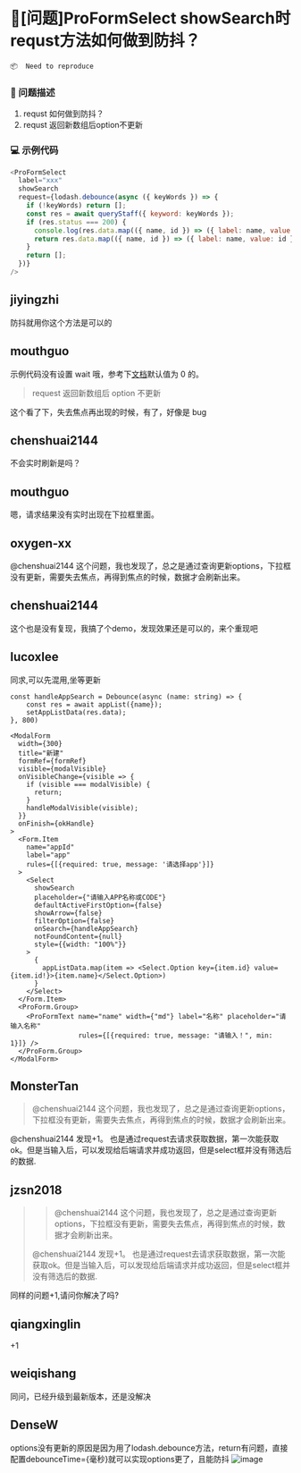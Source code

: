# 🧐[问题]ProFormSelect showSearch时 requst方法如何做到防抖？

`📦  Need to reproduce`

### 🧐 问题描述

1.  requst 如何做到防抖？
2.  requst 返回新数组后option不更新

### 💻 示例代码

```js
<ProFormSelect
  label="xxx"
  showSearch
  request={lodash.debounce(async ({ keyWords }) => {
    if (!keyWords) return [];
    const res = await queryStaff({ keyword: keyWords });
    if (res.status === 200) {
      console.log(res.data.map(({ name, id }) => ({ label: name, value: id })));
      return res.data.map(({ name, id }) => ({ label: name, value: id }));
    }
    return [];
  })}
/>
```

## jiyingzhi

防抖就用你这个方法是可以的

## mouthguo

示例代码没有设置 wait 哦，参考下[文档](https://lodash.com/docs/4.17.15#debounce)默认值为 0 的。

> request 返回新数组后 option 不更新

这个看了下，失去焦点再出现的时候，有了，好像是 bug

## chenshuai2144

不会实时刷新是吗？

## mouthguo

嗯，请求结果没有实时出现在下拉框里面。

## oxygen-xx

@chenshuai2144 这个问题，我也发现了，总之是通过查询更新options，下拉框没有更新，需要失去焦点，再得到焦点的时候，数据才会刷新出来。

## chenshuai2144

这个也是没有复现，我搞了个demo，发现效果还是可以的，来个重现吧

## lucoxlee

同求,可以先混用,坐等更新

```
const handleAppSearch = Debounce(async (name: string) => {
    const res = await appList({name});
    setAppListData(res.data);
}, 800)

<ModalForm
  width={300}
  title="新建"
  formRef={formRef}
  visible={modalVisible}
  onVisibleChange={visible => {
    if (visible === modalVisible) {
      return;
    }
    handleModalVisible(visible);
  }}
  onFinish={okHandle}
>
  <Form.Item
    name="appId"
    label="app"
    rules={[{required: true, message: '请选择app'}]}
  >
    <Select
      showSearch
      placeholder={"请输入APP名称或CODE"}
      defaultActiveFirstOption={false}
      showArrow={false}
      filterOption={false}
      onSearch={handleAppSearch}
      notFoundContent={null}
      style={{width: "100%"}}
    >
      {
        appListData.map(item => <Select.Option key={item.id} value={item.id!}>{item.name}</Select.Option>)
      }
    </Select>
  </Form.Item>
  <ProForm.Group>
    <ProFormText name="name" width={"md"} label="名称" placeholder="请输入名称"
                 rules={[{required: true, message: "请输入！", min: 1}]} />
  </ProForm.Group>
</ModalForm>
```

## MonsterTan

> @chenshuai2144 这个问题，我也发现了，总之是通过查询更新options，下拉框没有更新，需要失去焦点，再得到焦点的时候，数据才会刷新出来。

@chenshuai2144 发现+1。 也是通过request去请求获取数据，第一次能获取ok。但是当输入后，可以发现给后端请求并成功返回，但是select框并没有筛选后的数据.

## jzsn2018

> > @chenshuai2144 这个问题，我也发现了，总之是通过查询更新options，下拉框没有更新，需要失去焦点，再得到焦点的时候，数据才会刷新出来。
>
> @chenshuai2144 发现+1。 也是通过request去请求获取数据，第一次能获取ok。但是当输入后，可以发现给后端请求并成功返回，但是select框并没有筛选后的数据.

同样的问题+1,请问你解决了吗?

## qiangxinglin

+1

## weiqishang

同问，已经升级到最新版本，还是没解决

## DenseW

options没有更新的原因是因为用了lodash.debounce方法，return有问题，直接配置debounceTime={毫秒}就可以实现options更了，且能防抖
![image](https://github.com/ant-design/pro-components/assets/46704005/8dcd8a6e-57c6-42f1-8548-ce26ddef535c)
